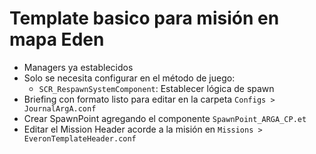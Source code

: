 # Template basico para misión en mapa Eden

- Managers ya establecidos
- Solo se necesita configurar en el método de juego:
  - `SCR_RespawnSystemComponent`: Establecer lógica de spawn
- Briefing con formato listo para editar en la carpeta `Configs > JournalArgA.conf`
- Crear SpawnPoint agregando el componente `SpawnPoint_ARGA_CP.et`
- Editar el Mission Header acorde a la misión en `Missions > EveronTemplateHeader.conf`
